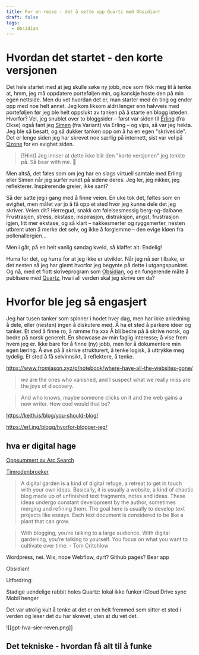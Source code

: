 ```yaml
---
title: For en reise - det å sette opp Quartz med Obsidian!
draft: false
tags:
  - Obsidian
---
```

# Hvordan det startet - den korte versjonen

Det hele startet med at jeg skulle søke ny jobb, noe som fikk meg til å tenke at, hmm, jeg må oppdatere porteføljen min, og kanskje hoste den på min egen nettside. Men du vet hvordan det er, man starter med én ting og ender opp med noe helt annet. Jeg kom liksom aldri lenger enn halvveis med porteføljen før jeg ble helt oppslukt av tanken på å starte en blogg isteden. Hvorfor? Vel, jeg snublet over to bloggsider – først var siden til [Erling](https://erl.ing/) (fra Okse) også fant jeg [Simen](https://simenskriver.no/) (fra Variant) via Erling – og vips, så var jeg hekta. Jeg ble så besatt, og så dukker tanken opp om å ha en egen "skriveside". Det er lenge siden jeg har skrevet noe særlig på internett, sist var vel på [Qzone](https://en.wikipedia.org/wiki/Qzone) for en evighet siden.

>[!Hint] Jeg innser at dette ikke blir den "korte versjonen" jeg tenkte på. Så bear with me. 🐻

Men altså, det føles som om jeg har en slags virtuell samtale med Erling eller Simen når jeg surfer rundt på sidene deres. Jeg ler, jeg nikker, jeg reflekterer. Inspirerende greier, ikke sant?

Så der satte jeg i gang med å finne veien. En uke tok det, føltes som en evighet, men målet var jo å få opp et sted hvor jeg kunne dele det jeg skriver. Veien dit? Herregud, snakk om følelsesmessig berg-og-dalbane. Frustrasjon, stress, ekstase, inspirasjon, distraksjon, angst, frustrasjon igjen, litt mer ekstase, og så klart – nakkesmerter og ryggsmerter, nesten utbrent uten å merke det selv, og ikke å forglemme – den evige kløen fra pollenallergien...

Men i går, på en helt vanlig søndag kveld, så klaffet alt. Endelig!

Hurra for det, og hurra for at jeg ikke er utvikler. Når jeg nå ser tilbake, er det nesten så jeg har glemt hvorfor jeg begynte på dette i utgangspunktet. Og nå, med et flott skriveprogram som [Obsidian](https://obsidian.md/), og en fungerende måte å publisere med [Quartz](https://quartz.jzhao.xyz/), hva i all verden skal jeg skrive om da?


# Hvorfor ble jeg så engasjert

Jeg har tusen tanker som spinner i hodet hver dag, men har ikke anledning å dele, eller (nesten) ingen å diskutere med.
Å ha et sted å parkere ideer og tanker. Et sted å finne ro, å rømme fra xxx
Å bli bedre på å skrive norsk, og bedre på norsk generelt.
En showcase av min faglig interesse; å vise frem hvem jeg er. Ikke bare for å finne (ny) jobb, men for å dokumentere min egen læring.
Å øve på å skrive strukturert, å tenke logisk, å uttrykke meg tydelig.
Et sted å få selvinnsikt, å reflektere, å tenke.



https://www.fromjason.xyz/p/notebook/where-have-all-the-websites-gone/

>_we_ are the ones who vanished, and I suspect what we really miss are the joys of discovery.

>And who knows, maybe someone clicks on it and the web gains a new writer. How cool would that be?



https://keith.is/blog/you-should-blog/


https://erl.ing/blogg/hvorfor-blogger-jeg/



## hva er digital hage

[Oppsummert av Arc Search](https://search.arc.net/Ud75Xmmw6vCT18nmeWZe)

[Timrodenbroeker](https://timrodenbroeker.de/digital-garden/)

>A digital garden is a kind of digital refuge, a retreat to get in touch with your own ideas. Basically, it is usually a website, a kind of chaotic blog made up of unfinished text fragments, notes and ideas. These ideas undergo constant development by the author, sometimes merging and refining them. The goal here is usually to develop text projects like essays. Each text document is considered to be like a plant that can grow.

>With blogging, you’re talking to a large audience. With digital gardening, you’re talking to yourself. You focus on what you want to cultivate over time.
>\- Tom Critchlow


Wordpress, nei.
Wix, nope
Webflow, dyrt?
Github pages?
Bear app

Obsidian! 

Utfordring:

Stadige uendelige rabbit holes
Quartz: lokal ikke funker 
iCloud Drive sync
Mobil henger 

Det var utrolig kult å tenke at det er en helt fremmed som sitter et sted i verden og leser det du har skrevet, uten at du vet det. 

![[gpt-hva-sier-reven.png]]

## Det tekniske - hvordan få alt til å funke